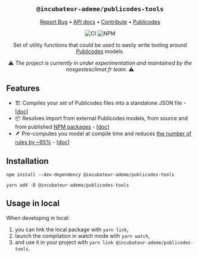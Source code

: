 <div align="center">
  <h3 align="center">
	<big><code>@incubateur-ademe/publicodes-tools</code></big>
  </h3>
  <p align="center">
   <a href="https://github.com/incubateur-ademe/publicodes-tools/issues">Report Bug</a>
   •
   <a href="https://incubateur-ademe.github.io/publicodes-tools/">API docs</a>
   •
   <a href="https://github.com/incubateur-ademe/publicodes-tools/blob/master/CONTRIBUTING.md">Contribute</a>
   •
   <a href="https://publi.codes">Publicodes</a>
  </p>

![CI][ci-link] ![NPM][npm-link]

Set of utility functions that could be used to easily write tooling around [Publicodes](https://publi.codes) models.

:warning: <i>The project is currently in under experimentation and maintained
by the nosgestesclimat.fr team.</i> :warning:

</div>

## Features

* 🏗️ Compiles your set of Publicodes files into a standalone JSON file - [[doc](https://incubateur-ademe.github.io/publicodes-tools/modules/compilation.html#md:compile-a-model-from-a-source)]
* 📦 Resolves import from external Publicodes models, from source and from published [NPM packages](https://www.npmjs.com/package/futureco-data) - [[doc](https://incubateur-ademe.github.io/publicodes-tools/modules/compilation.html#md:import-rules-from-a-npm-package)]
* 🪶 Pre-computes you model at compile time and reduces [the number of rules by ~65%](https://github.com/incubateur-ademe/nosgestesclimat/pull/1697) - [[doc](https://incubateur-ademe.github.io/publicodes-tools/modules/optims.html)]

## Installation

```
npm install --dev-dependency @incubateur-ademe/publicodes-tools

yarn add -D @incubateur-ademe/publicodes-tools
```

## Usage in local

When developing in local:

1. you can link the local package with `yarn link`,
2. launch the compilation in watch mode with `yarn watch`,
3. and use it in your project with `yarn link @incubateur-ademe/publicodes-tools`.

[ci-link]: https://img.shields.io/github/actions/workflow/status/incubateur-ademe/publicodes-tools/build.yml?logo=github&logoColor=white&label=build%20%26%20test
[npm-link]: https://img.shields.io/npm/v/%40incubateur-ademe%2Fpublicodes-tools?logo=npm&logoColor=white&color=salmon
